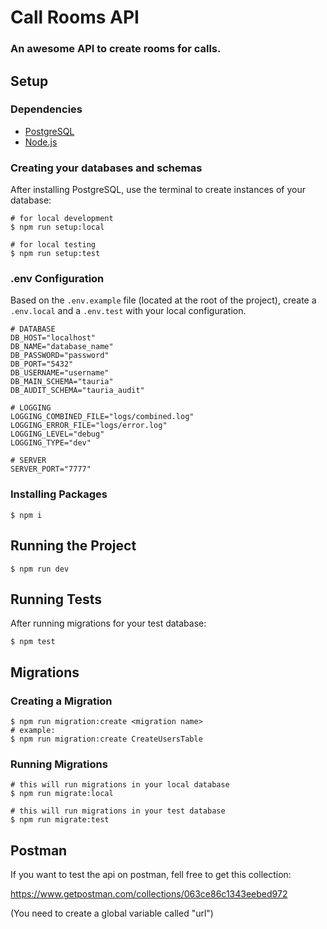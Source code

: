 # Call Rooms API

### An awesome API to create rooms for calls.

## Setup

### Dependencies

- [PostgreSQL](https://www.postgresql.org/download/)
- [Node.js](https://nodejs.org/en/download/)

### Creating your databases and schemas

After installing PostgreSQL, use the terminal to create instances of your database:

```shell
# for local development
$ npm run setup:local

# for local testing
$ npm run setup:test
```

### .env Configuration

Based on the `.env.example` file (located at the root of the project), create a `.env.local` and a `.env.test` with your local configuration.

```shell
# DATABASE
DB_HOST="localhost"
DB_NAME="database_name"
DB_PASSWORD="password"
DB_PORT="5432"
DB_USERNAME="username"
DB_MAIN_SCHEMA="tauria"
DB_AUDIT_SCHEMA="tauria_audit"

# LOGGING
LOGGING_COMBINED_FILE="logs/combined.log"
LOGGING_ERROR_FILE="logs/error.log"
LOGGING_LEVEL="debug"
LOGGING_TYPE="dev"

# SERVER
SERVER_PORT="7777"
```

### Installing Packages

```shell
$ npm i
```

## Running the Project

```shell
$ npm run dev
```

## Running Tests

After running migrations for your test database:

```shell
$ npm test
```

## Migrations

### Creating a Migration

```shell
$ npm run migration:create <migration name>
# example:
$ npm run migration:create CreateUsersTable
```

### Running Migrations

```shell
# this will run migrations in your local database
$ npm run migrate:local

# this will run migrations in your test database
$ npm run migrate:test
```

## Postman

If you want to test the api on postman, fell free to get this collection:

https://www.getpostman.com/collections/063ce86c1343eebed972

(You need to create a global variable called "url")

